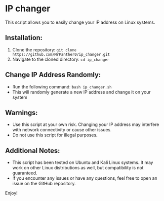# IP changer

This script allows you to easily change your IP address on Linux systems.

## Installation:
1. Clone the repository: `git clone https://github.com/MrPanther0/ip_changer.git`
2. Navigate to the cloned directory: `cd ip_changer`

## Change IP Address Randomly:
* Run the following command: `bash ip_changer.sh`
* This will randomly generate a new IP address and change it on your system

## Warnings:
* Use this script at your own risk. Changing your IP address may interfere with network connectivity or cause other issues.
* Do not use this script for illegal purposes.

## Additional Notes:
* This script has been tested on Ubuntu and Kali Linux systems. It may work on other Linux distributions as well, but compatibility is not guaranteed.
* If you encounter any issues or have any questions, feel free to open an issue on the GitHub repository.

Enjoy!
